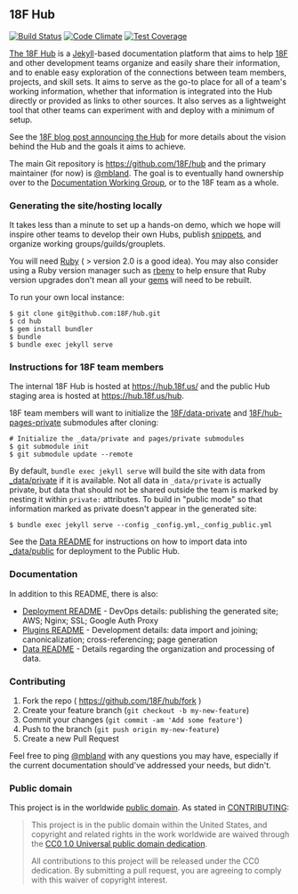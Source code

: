 ## 18F Hub

[![Build Status](https://travis-ci.org/18F/hub.svg?branch=doc-update)](https://travis-ci.org/18F/hub)
[![Code Climate](https://codeclimate.com/github/18F/hub/badges/gpa.svg)](https://codeclimate.com/github/18F/hub)
[![Test Coverage](https://codeclimate.com/github/18F/hub/badges/coverage.svg)](https://codeclimate.com/github/18F/hub)

[The 18F Hub](https://18f.gsa.gov/hub) is a [Jekyll](http://jekyllrb.com/)-based documentation platform that aims to help [18F](https://github.com/18F) and other development teams organize and easily share their information, and to enable easy exploration of the connections between team members, projects, and skill sets. It aims to serve as the go-to place for all of a team's working information, whether that information is integrated into the Hub directly or provided as links to other sources. It also serves as a lightweight tool that other teams can experiment with and deploy with a minimum of setup.

See the [18F blog post announcing the Hub](https://18f.gsa.gov/2014/12/23/hub/) for more details about the vision behind the Hub and the goals it aims to achieve.

The main Git repository is https://github.com/18F/hub and the primary maintainer (for now) is [@mbland](https://github.com/mbland). The goal is to eventually hand ownership over to the [Documentation Working Group](https://18f.gsa.gov/hub/wg/documentation), or to the 18F team as a whole.

### Generating the site/hosting locally

It takes less than a minute to set up a hands-on demo, which we hope will inspire other teams to develop their own Hubs, publish [snippets](https://18f.gsa.gov/2014/12/17/snippets/), and organize working groups/guilds/grouplets.

You will need [Ruby](https://www.ruby-lang.org) ( > version 2.0 is a good idea). You may also consider using a Ruby version manager such as [rbenv](https://github.com/sstephenson/rbenv) to help ensure that Ruby version upgrades don't mean all your [gems](https://rubygems.org/) will need to be rebuilt.

To run your own local instance:

```
$ git clone git@github.com:18F/hub.git
$ cd hub
$ gem install bundler
$ bundle
$ bundle exec jekyll serve
```

### Instructions for 18F team members

The internal 18F Hub is hosted at https://hub.18f.us/ and the public Hub staging area is hosted at https://hub.18f.us/hub.

18F team members will want to initialize the [18F/data-private](https://github.com/18F/data-private) and [18F/hub-pages-private](https://github.com/18F/hub-pages-private) submodules after cloning:

```
# Initialize the _data/private and pages/private submodules
$ git submodule init
$ git submodule update --remote
```

By default, `bundle exec jekyll serve` will build the site with data from [_data/private](_data/private) if it is available. Not all data in `_data/private` is actually private, but data that should not be shared outside the team is marked by nesting it within `private:` attributes. To build in "public mode" so that information marked as private doesn't appear in the generated site:

```
$ bundle exec jekyll serve --config _config.yml,_config_public.yml
```

See the [Data README](_data/README.md) for instructions on how to import data into [_data/public](_data/public) for deployment to the Public Hub.

### Documentation

In addition to this README, there is also:
* [Deployment README](deploy/README.md) - DevOps details: publishing the generated site; AWS; Nginx; SSL; Google Auth Proxy
* [Plugins README](_plugins/README.md) - Development details: data import and joining; canonicalization; cross-referencing; page generation
* [Data README](_data/README.md) - Details regarding the organization and processing of data.

### Contributing

1. Fork the repo ( https://github.com/18F/hub/fork )
2. Create your feature branch (`git checkout -b my-new-feature`)
3. Commit your changes (`git commit -am 'Add some feature'`)
4. Push to the branch (`git push origin my-new-feature`)
5. Create a new Pull Request

Feel free to ping [@mbland](https://github.com/mbland) with any questions you may have, especially if the current documentation should've addressed your needs, but didn't.

### Public domain

This project is in the worldwide [public domain](LICENSE.md). As stated in [CONTRIBUTING](CONTRIBUTING.md):

> This project is in the public domain within the United States, and copyright and related rights in the work worldwide are waived through the [CC0 1.0 Universal public domain dedication](https://creativecommons.org/publicdomain/zero/1.0/).
>
> All contributions to this project will be released under the CC0 dedication. By submitting a pull request, you are agreeing to comply with this waiver of copyright interest.
